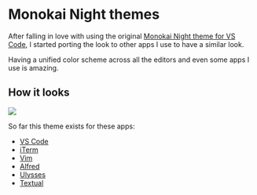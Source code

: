 # Monokai Night themes

After falling in love with using the original [Monokai Night theme for VS Code](https://github.com/fabiospampinato/vscode-monokai-night#readme), I started porting the look to other apps I use to have a similar look.

Having a unified color scheme across all the editors and even some apps I use is amazing.

## How it looks

![](https://i.imgur.com/PsZMur5.jpg)

So far this theme exists for these apps:

- [VS Code](https://github.com/fabiospampinato/vscode-monokai-night#readme)
- [iTerm](https://github.com/nikitavoloboev/my-mac-os/tree/master/iterm#readme)
- [Vim](https://github.com/nikitavoloboev/vim-monokai-night#readme)
- [Alfred](https://www.alfredapp.com/extras/theme/PQVZpeg4Zi/)
- [Ulysses](https://styles.ulyssesapp.com/bundle/Monokai+Night/5bbcb619b3dafa6b4e6d6bd4)
- [Textual](https://github.com/nikitavoloboev/my-mac-os/tree/master/textual#readme)
